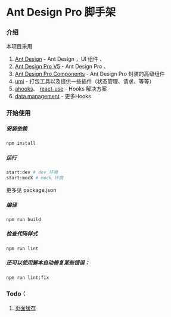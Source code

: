 # Ant Design Pro  脚手架

### 介绍

本项目采用

1. [Ant Design](https://ant.design/index-cn) - Ant Design ，UI 组件 、
2. [Ant Design Pro V5](https://beta-pro.ant.design/index-cn/) - Ant Design Pro 、
3. [Ant Design Pro Components](https://procomponents.ant.design) - Ant Design Pro 封装的高级组件
4. [umi](https://pro.ant.design) - 打包工具以及提供一些插件（状态管理、请求、等等）
5. [ahooks](https://ahooks.js.org)、 [react-use](https://github.com/streamich/react-use) - Hooks 解决方案
6. [data management](https://www.yuque.com/mingzibaliao/web/gvmvfd) - 更多Hooks


### 开始使用

##### 安装依赖

```bash
npm install
```

##### 运行

```bash
start:dev # dev 环境
start:mock # mock 环境
```

更多见 package.json

##### 编译

```bash
npm run build
```

##### 检查代码样式

```bash
npm run lint
```

##### 还可以使用脚本自动修复某些错误：

```bash
npm run lint:fix
```

### Todo：
1. [页面缓存](https://my.oschina.net/xiaohuoni/blog/4433778)
